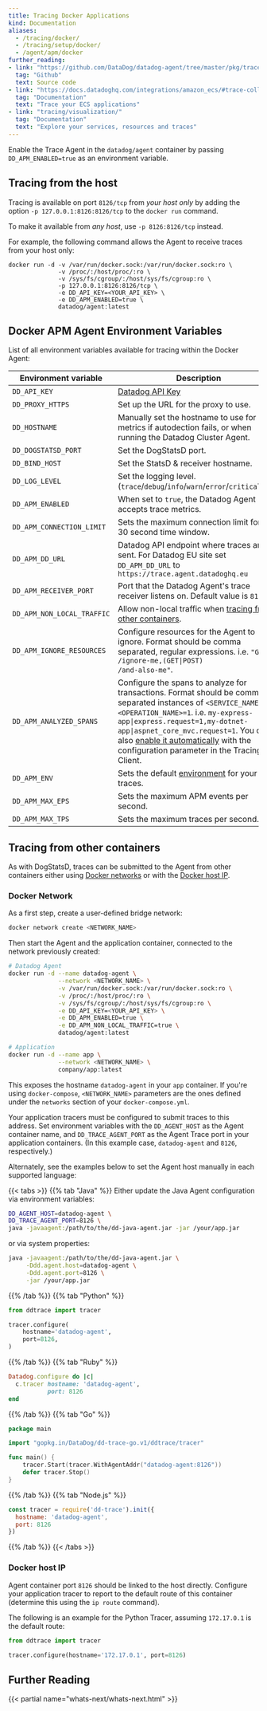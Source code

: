 ```yaml
---
title: Tracing Docker Applications
kind: Documentation
aliases:
  - /tracing/docker/
  - /tracing/setup/docker/
  - /agent/apm/docker
further_reading:
- link: "https://github.com/DataDog/datadog-agent/tree/master/pkg/trace"
  tag: "Github"
  text: Source code
- link: "https://docs.datadoghq.com/integrations/amazon_ecs/#trace-collection"
  tag: "Documentation"
  text: "Trace your ECS applications"
- link: "tracing/visualization/"
  tag: "Documentation"
  text: "Explore your services, resources and traces"
---
```


Enable the Trace Agent in the `datadog/agent` container by passing `DD_APM_ENABLED=true` as an environment variable.

## Tracing from the host

Tracing is available on port `8126/tcp` from *your host only* by adding the option `-p 127.0.0.1:8126:8126/tcp` to the `docker run` command.

To make it available from *any host*, use `-p 8126:8126/tcp` instead.

For example, the following command allows the Agent to receive traces from your host only:

```
docker run -d -v /var/run/docker.sock:/var/run/docker.sock:ro \
              -v /proc/:/host/proc/:ro \
              -v /sys/fs/cgroup/:/host/sys/fs/cgroup:ro \
              -p 127.0.0.1:8126:8126/tcp \
              -e DD_API_KEY=<YOUR_API_KEY> \
              -e DD_APM_ENABLED=true \
              datadog/agent:latest
```
## Docker APM Agent Environment Variables

List of all environment variables available for tracing within the Docker Agent:

| Environment variable       | Description                                                                                                               |
| ------                     | ------                                                                                                                    |
| `DD_API_KEY`               | [Datadog API Key][1]                                                                                                      |
| `DD_PROXY_HTTPS`           | Set up the URL for the proxy to use.                                                                                      |
| `DD_HOSTNAME`              | Manually set the hostname to use for metrics if autodection fails, or when running the Datadog Cluster Agent.                                    |
| `DD_DOGSTATSD_PORT`        | Set the DogStatsD port.                                                                                                   |
| `DD_BIND_HOST`             | Set the StatsD & receiver hostname.                                                                                       |
| `DD_LOG_LEVEL`             | Set the logging level. (`trace`/`debug`/`info`/`warn`/`error`/`critical`/`off`)                                           |
| `DD_APM_ENABLED`           | When set to `true`, the Datadog Agent accepts trace metrics.                                                              |
| `DD_APM_CONNECTION_LIMIT`  | Sets the maximum connection limit for a 30 second time window.                                                            |
| `DD_APM_DD_URL`            | Datadog API endpoint where traces are sent. For Datadog EU site set `DD_APM_DD_URL` to `https://trace.agent.datadoghq.eu` |
| `DD_APM_RECEIVER_PORT`     | Port that the Datadog Agent's trace receiver listens on. Default value is `8126`.                                          |
| `DD_APM_NON_LOCAL_TRAFFIC` | Allow non-local traffic when [tracing from other containers](#tracing-from-other-containers).                             |
| `DD_APM_IGNORE_RESOURCES`  | Configure resources for the Agent to ignore. Format should be comma separated, regular expressions. i.e. <code>"GET /ignore-me,(GET&#124;POST) /and-also-me"</code>. |
| `DD_APM_ANALYZED_SPANS`    | Configure the spans to analyze for transactions. Format should be comma separated instances of <code>\<SERVICE_NAME>&#124;\<OPERATION_NAME>=1</code>. i.e. <code>my-express-app&#124;express.request=1,my-dotnet-app&#124;aspnet_core_mvc.request=1</code>. You can also [enable it automatically][2] with the configuration parameter in the Tracing Client.|
| `DD_APM_ENV`               | Sets the default [environment][3] for your traces.                                                                        |
| `DD_APM_MAX_EPS`           | Sets the maximum APM events per second.                                                                                   |
| `DD_APM_MAX_TPS`           | Sets the maximum traces per second.                                                                                       |

## Tracing from other containers

As with DogStatsD, traces can be submitted to the Agent from other containers either using [Docker networks](#docker-network) or with the [Docker host IP](#docker-host-ip).

### Docker Network

As a first step, create a user-defined bridge network:

```bash
docker network create <NETWORK_NAME>
```

Then start the Agent and the application container, connected to the network previously created:

```bash
# Datadog Agent
docker run -d --name datadog-agent \
              --network <NETWORK_NAME> \
              -v /var/run/docker.sock:/var/run/docker.sock:ro \
              -v /proc/:/host/proc/:ro \
              -v /sys/fs/cgroup/:/host/sys/fs/cgroup:ro \
              -e DD_API_KEY=<YOUR_API_KEY> \
              -e DD_APM_ENABLED=true \
              -e DD_APM_NON_LOCAL_TRAFFIC=true \
              datadog/agent:latest

# Application
docker run -d --name app \
              --network <NETWORK_NAME> \
              company/app:latest
```

This exposes the hostname `datadog-agent` in your `app` container.
If you're using `docker-compose`, `<NETWORK_NAME>` parameters are the ones defined under the `networks` section of your `docker-compose.yml`.

Your application tracers must be configured to submit traces to this address. Set environment variables with the `DD_AGENT_HOST` as the Agent container name, and `DD_TRACE_AGENT_PORT` as the Agent Trace port in your application containers. (In this example case, `datadog-agent` and `8126`, respectively.)

Alternately, see the examples below to set the Agent host manually in each supported language:

{{< tabs >}}
{{% tab "Java" %}}
Either update the Java Agent configuration via environment variables:

```bash
DD_AGENT_HOST=datadog-agent \
DD_TRACE_AGENT_PORT=8126 \
java -javaagent:/path/to/the/dd-java-agent.jar -jar /your/app.jar
```

or via system properties:

```bash
java -javaagent:/path/to/the/dd-java-agent.jar \
     -Ddd.agent.host=datadog-agent \
     -Ddd.agent.port=8126 \
     -jar /your/app.jar
```
{{% /tab %}}
{{% tab "Python" %}}
```python
from ddtrace import tracer

tracer.configure(
    hostname='datadog-agent',
    port=8126,
)
```
{{% /tab %}}
{{% tab "Ruby" %}}
```ruby
Datadog.configure do |c|
  c.tracer hostname: 'datadog-agent',
           port: 8126
end
```
{{% /tab %}}
{{% tab "Go" %}}
```go
package main

import "gopkg.in/DataDog/dd-trace-go.v1/ddtrace/tracer"

func main() {
    tracer.Start(tracer.WithAgentAddr("datadog-agent:8126"))
    defer tracer.Stop()
}
```
{{% /tab %}}
{{% tab "Node.js" %}}
```javascript
const tracer = require('dd-trace').init({
  hostname: 'datadog-agent',
  port: 8126
})
```
{{% /tab %}}
{{< /tabs >}}

### Docker host IP

Agent container port `8126` should be linked to the host directly.
Configure your application tracer to report to the default route of this container (determine this using the `ip route` command).

The following is an example for the Python Tracer, assuming `172.17.0.1` is the default route:

```python
from ddtrace import tracer

tracer.configure(hostname='172.17.0.1', port=8126)
```

## Further Reading

{{< partial name="whats-next/whats-next.html" >}}

[1]: https://app.datadoghq.com/account/settings#api
[2]: /tracing/trace_search_and_analytics/#automatic-configuration
[3]: /tracing/enable
